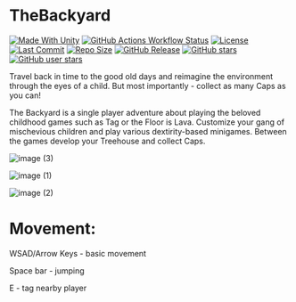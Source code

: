 # TheBackyard

[![Made With Unity](https://img.shields.io/badge/made%20with-Unity-57b9d3.svg?logo=Unity)](https://unity.com/)
[![GitHub Actions Workflow Status](https://img.shields.io/github/actions/workflow/status/szejkerek/TheBackyard/UnityCI.yml)](https://github.com/szejkerek/TheBackyard/actions)
[![License](https://img.shields.io/github/license/szejkerek/TheBackyard?logo=github)]()
[![Last Commit](https://img.shields.io/github/last-commit/szejkerek/TheBackyard?logo=Mapbox&color=orange)](https://github.com/szejkerek/TheBackyard/commits/main/)
[![Repo Size](https://img.shields.io/github/repo-size/szejkerek/TheBackyard?logo=VirtualBox)]()
[![GitHub Release](https://img.shields.io/github/v/release/szejkerek/TheBackyard)](https://github.com/szejkerek/TheBackyard/releases)
[![GitHub stars](https://img.shields.io/github/stars/szejkerek/TheBackyard?branch=main&label=Stars&logo=GitHub&logoColor=ffffff&labelColor=282828&color=informational&style=flat)](https://github.com/szejkerek)
[![GitHub user stars](https://img.shields.io/github/stars/szejkerek?affiliations=OWNER&branch=main&label=User%20Stars&logo=GitHub&logoColor=ffffff&labelColor=282828&color=informational&style=flat)](https://github.com/szejkerek)


Travel back in time to the good old days and reimagine the environment through the eyes of a child. But most importantly - collect as many Caps as you can!

The Backyard is a single player adventure about playing the beloved childhood games such as Tag or the Floor is Lava. Customize your gang of mischevious children and play various dextirity-based minigames. Between the games develop your Treehouse and collect Caps.

![image (3)](https://github.com/szejkerek/GameJamLublin/assets/69083596/4b6da8d1-18a4-4a0f-bfb0-6113cab05724)

![image (1)](https://github.com/szejkerek/GameJamLublin/assets/69083596/2d27287c-a7ca-436d-9d56-d8a8982531d2)

![image (2)](https://github.com/szejkerek/GameJamLublin/assets/69083596/a1af27ad-bfe9-4a70-a612-9ab950e25ff1)


# Movement:

WSAD/Arrow Keys - basic movement

Space bar - jumping

E - tag nearby player
